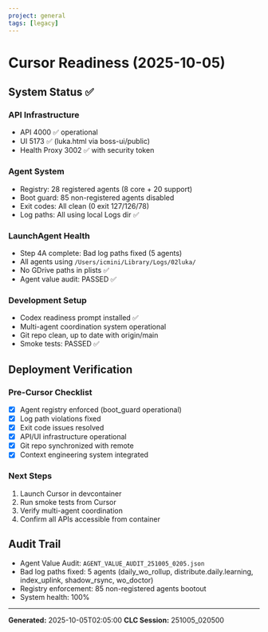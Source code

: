 ```yaml
---
project: general
tags: [legacy]
---
```

# Cursor Readiness (2025-10-05)

## System Status ✅

### API Infrastructure
- API 4000 ✅ operational
- UI 5173 ✅ (luka.html via boss-ui/public)
- Health Proxy 3002 ✅ with security token

### Agent System
- Registry: 28 registered agents (8 core + 20 support)
- Boot guard: 85 non-registered agents disabled
- Exit codes: All clean (0 exit 127/126/78)
- Log paths: All using local Logs dir ✅

### LaunchAgent Health
- Step 4A complete: Bad log paths fixed (5 agents)
- All agents using `/Users/icmini/Library/Logs/02luka/`
- No GDrive paths in plists ✅
- Agent value audit: PASSED ✅

### Development Setup
- Codex readiness prompt installed ✅
- Multi-agent coordination system operational
- Git repo clean, up to date with origin/main
- Smoke tests: PASSED ✅

## Deployment Verification

### Pre-Cursor Checklist
- [x] Agent registry enforced (boot_guard operational)
- [x] Log path violations fixed
- [x] Exit code issues resolved
- [x] API/UI infrastructure operational
- [x] Git repo synchronized with remote
- [x] Context engineering system integrated

### Next Steps
1. Launch Cursor in devcontainer
2. Run smoke tests from Cursor
3. Verify multi-agent coordination
4. Confirm all APIs accessible from container

## Audit Trail
- Agent Value Audit: `AGENT_VALUE_AUDIT_251005_0205.json`
- Bad log paths fixed: 5 agents (daily_wo_rollup, distribute.daily.learning, index_uplink, shadow_rsync, wo_doctor)
- Registry enforcement: 85 non-registered agents bootout
- System health: 100%

---
**Generated:** 2025-10-05T02:05:00
**CLC Session:** 251005_020500
